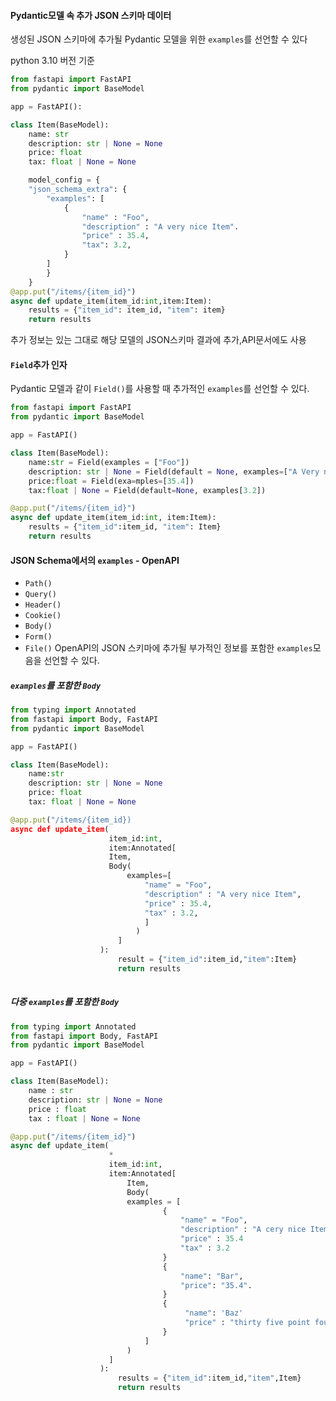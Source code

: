 #### Pydantic모델 속 추가 JSON 스키마 데이터
생성된 JSON 스키마에 추가될 Pydantic 모델을 위한 `examples`를 선언할 수 있다

python 3.10 버전 기준
```python
from fastapi import FastAPI
from pydantic import BaseModel

app = FastAPI():

class Item(BaseModel):
	name: str
	description: str | None = None
	price: float
	tax: float | None = None

	model_config = {
	"json_schema_extra": {
		"examples": [
			{
				"name" : "Foo",
				"description" : "A very nice Item".
				"price" : 35.4,
				"tax": 3.2,
			}
		]
		}
	}
@app.put("/items/{item_id}")
async def update_item(item_id:int,item:Item):
	results = {"item_id": item_id, "item": item}
	return results
```
추가 정보는 있는 그대로 해당 모델의 JSON스키마 결과에 추가,API문서에도 사용

#### `Field`추가 인자
Pydantic 모델과 같이 `Field()`를 사용할 때 추가적인 `examples`를 선언할 수 있다.
```python
from fastapi import FastAPI
from pydantic import BaseModel

app = FastAPI()

class Item(BaseModel):
	name:str = Field(examples = ["Foo"])
	description: str | None = Field(default = None, examples=["A Very nice Item"])
	price:float = Field(exa=mples=[35.4])
	tax:float | None = Field(default=None, examples[3.2])

@app.put("/items/{item_id}")
async def update_item(item_id:int, item:Item):
	results = {"item_id":item_id, "item": Item}
	return results

```

#### JSON Schema에서의 `examples` - OpenAPI
- `Path()`
- `Query()`
- `Header()`
- `Cookie()`
- `Body()`
- `Form()`
- `File()`
OpenAPI의 JSON 스키마에 추가될 부가적인 정보를 포함한 `examples`모음을 선언할 수 있다.

##### `examples`를 포함한 `Body`
```python
from typing import Annotated
from fastapi import Body, FastAPI
from pydantic import BaseModel

app = FastAPI()

class Item(BaseModel):
	name:str
	description: str | None = None
	price: float
	tax: float | None = None

@app.put("/items/{item_id})
async def update_item(
					  item_id:int,
					  item:Annotated[
					  Item,
					  Body(
						  examples=[
							  "name" = "Foo",
							  "description" : "A very nice Item",
							  "price" : 35.4,
							  "tax" : 3.2,
							  ]
							)
						]
					):
						result = {"item_id":item_id,"item":Item}
						return results
		 
```

##### 다중 `examples`를 포함한 `Body`
```python
from typing import Annotated
from fastapi import Body, FastAPI
from pydantic import BaseModel

app = FastAPI()

class Item(BaseModel):
	name : str
	description: str | None = None
	price : float
	tax : float | None = None

@app.put("/items/{item_id}")
async def update_item(
					  *
					  item_id:int,
					  item:Annotated[
						  Item,
						  Body(
						  examples = [
								  {
									  "name" = "Foo",
									  "description" : "A cery nice Item",
									  "price" : 35.4
									  "tax" : 3.2
								  }
								  {
									  "name": "Bar",
									  "price": "35.4".
								  }
								  {
									   "name": 'Baz'
									   "price" : "thirty five point four"
								  }
							  ]
						  )
					  ]
					):
						results = {"item_id":item_id,"item",Item}
						return results
```
